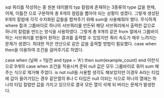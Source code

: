 sql 쿼리를 작성하는 중 원본 테이블의 typ 칼럼에 존재하는 3종류의 type 값을 현재, 어제, 이틀전 으로 구분하여 총 9개의 컬럼을 뽑아야 되는 상황이 생겼다.
그렇게 생성된 9개의 칼럼에 각각 수치화된 값들을 합쳐주기 위해 sum을 사용해줘야 했다.
무식하게 where 절과 그룹바이로 하나의 서브쿼리를 만든뒤 해당 서브쿼리에서 출력한 값으로 하나의 칼럼을 만드는 방식을 사용하였다.
그렇게 총 9개의 같은 from 절에서 그룹바이 하는 서브쿼리를 만들어 원하는 결과를 출력할 수 있었지만 쿼리 속도가 매우 느려지는 문제가 생겼다.
최대한 적은 연산으로 같은 값을 출력할 방법이 필요했다.
case when then을 이용하여 조건을 걸어주기로 하였다.

case when (날짜 = 1일전 and type = 'A') then sum(example_count) end
이런식으로 9개의 case when 조건을 적용시켜 준뒤 null 값은 모두 그룹바이로 묶어 sum 해주는 식으로 제거해 주었다.
is not null을 사용할 생각도 해보았지만 이경우 A라는 타입에 값이 들어가있는 경우 같은열의 B나 C 타입은 null 이되는 식으로 하나의 열에는 하나의 타입 칼럼만 값을 가지고 있으므로 결국 모든 열이 삭제 되 버리는 문제가 발생한다.
